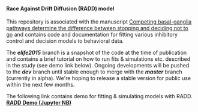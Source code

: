 #### Race Against Drift Diffusion (RADD) model

This repository is associated with the manuscript [Competing basal-ganglia pathways determine the difference between stopping and deciding not to go](http://www.elifesciences.org/content/4/e08723) and contains code and documentation for fitting various inhibitory control and decision models to behavioral data.

The ***elife2015*** branch is a snapshot of the code at the time of publication and contains a brief tutorial on how to run fits & simulations etc. described in the study (see demo link below). Ongoing developments will be pushed to the ***dev*** branch until stable enough to merge with the ***master*** branch (currently in alpha). We're hoping to release a stable version for public use within the next few months.


The following link contains demo for fitting & simulating models with RADD.
[**RADD Demo (Jupyter NB)**](http://nbviewer.ipython.org/github/CoAxLab/radd/blob/elife2015/demo/RADD_Demo_Updated.ipynb)
